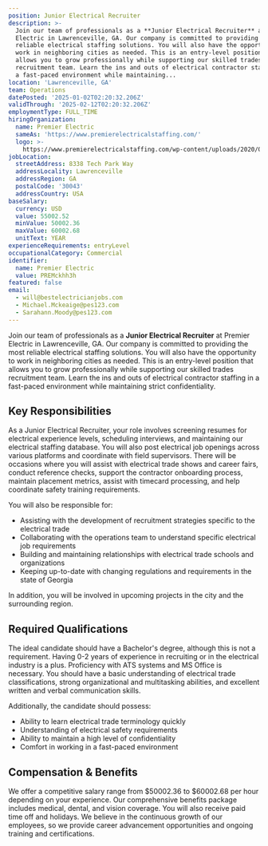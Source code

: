 ```yaml
---
position: Junior Electrical Recruiter
description: >-
  Join our team of professionals as a **Junior Electrical Recruiter** at Premier
  Electric in Lawrenceville, GA. Our company is committed to providing the most
  reliable electrical staffing solutions. You will also have the opportunity to
  work in neighboring cities as needed. This is an entry-level position that
  allows you to grow professionally while supporting our skilled trades
  recruitment team. Learn the ins and outs of electrical contractor staffing in
  a fast-paced environment while maintaining...
location: 'Lawrenceville, GA'
team: Operations
datePosted: '2025-01-02T02:20:32.206Z'
validThrough: '2025-02-12T02:20:32.206Z'
employmentType: FULL_TIME
hiringOrganization:
  name: Premier Electric
  sameAs: 'https://www.premierelectricalstaffing.com/'
  logo: >-
    https://www.premierelectricalstaffing.com/wp-content/uploads/2020/05/Premier-Electrical-Staffing-logo.png
jobLocation:
  streetAddress: 8338 Tech Park Way
  addressLocality: Lawrenceville
  addressRegion: GA
  postalCode: '30043'
  addressCountry: USA
baseSalary:
  currency: USD
  value: 55002.52
  minValue: 50002.36
  maxValue: 60002.68
  unitText: YEAR
experienceRequirements: entryLevel
occupationalCategory: Commercial
identifier:
  name: Premier Electric
  value: PREMckhh3h
featured: false
email:
  - will@bestelectricianjobs.com
  - Michael.Mckeaige@pes123.com
  - Sarahann.Moody@pes123.com
---
```




Join our team of professionals as a **Junior Electrical Recruiter** at Premier Electric in Lawrenceville, GA. Our company is committed to providing the most reliable electrical staffing solutions. You will also have the opportunity to work in neighboring cities as needed. This is an entry-level position that allows you to grow professionally while supporting our skilled trades recruitment team. Learn the ins and outs of electrical contractor staffing in a fast-paced environment while maintaining strict confidentiality. 

## Key Responsibilities

As a Junior Electrical Recruiter, your role involves screening resumes for electrical experience levels, scheduling interviews, and maintaining our electrical staffing database. You will also post electrical job openings across various platforms and coordinate with field supervisors. There will be occasions where you will assist with electrical trade shows and career fairs, conduct reference checks, support the contractor onboarding process, maintain placement metrics, assist with timecard processing, and help coordinate safety training requirements. 

You will also be responsible for:
- Assisting with the development of recruitment strategies specific to the electrical trade
- Collaborating with the operations team to understand specific electrical job requirements 
- Building and maintaining relationships with electrical trade schools and organizations
- Keeping up-to-date with changing regulations and requirements in the state of Georgia

In addition, you will be involved in upcoming projects in the city and the surrounding region.

## Required Qualifications

The ideal candidate should have a Bachelor's degree, although this is not a requirement. Having 0-2 years of experience in recruiting or in the electrical industry is a plus. Proficiency with ATS systems and MS Office is necessary. You should have a basic understanding of electrical trade classifications, strong organizational and multitasking abilities, and excellent written and verbal communication skills. 

Additionally, the candidate should possess:
- Ability to learn electrical trade terminology quickly
- Understanding of electrical safety requirements 
- Ability to maintain a high level of confidentiality
- Comfort in working in a fast-paced environment

## Compensation & Benefits

We offer a competitive salary range from $50002.36 to $60002.68 per hour depending on your experience. Our comprehensive benefits package includes medical, dental, and vision coverage. You will also receive paid time off and holidays. We believe in the continuous growth of our employees, so we provide career advancement opportunities and ongoing training and certifications.